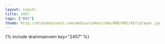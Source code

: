 ```yaml
--- 
layout: sieutv
title: 2457
tags: ["002"]
thumb: http://drainmainvein.com/media/videos/tmb/000/002/457/player.jpg
---
```

{% include drainmainvein key="2457" %} 
